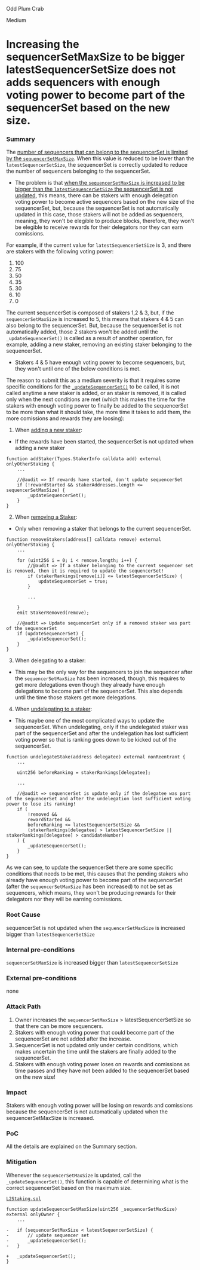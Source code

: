 Odd Plum Crab

Medium

# Increasing the sequencerSetMaxSize to be bigger latestSequencerSetSize does not adds sequencers with enough voting power to become part of the sequencerSet based on the new size.

### Summary

The [number of sequencers that can belong to the sequencerSet is limited by the `sequencerSetMaxSize`](https://github.com/sherlock-audit/2024-08-morphl2/blob/main/morph/contracts/contracts/l2/staking/L2Staking.sol#L565-L572). When this value is reduced to be lower than the `latestSequencerSetSize`, the sequencerSet is correctly updated to reduce the number of sequencers belonging to the sequencerSet.
- The problem is that [when the `sequencerSetMaxSize` is increased to be bigger than the `latestSequencerSetSize` the sequencerSet is not updated](https://github.com/sherlock-audit/2024-08-morphl2/blob/main/morph/contracts/contracts/l2/staking/L2Staking.sol#L221-L234), this means, there can be stakers with enough delegation voting power to become active sequencers based on the new size of the sequencerSet, but, because the sequencerSet is not automatically updated in this case, those stakers will not be added as sequencers, meaning, they won't be elegible to produce blocks, therefore, they won't be elegible to receive rewards for their delegators nor they can earn comissions.

For example, if the current value for `latestSequencerSetSize` is 3, and there are stakers with the following voting power:
1. 100
2. 75
3. 50
4. 35
5. 30
6. 10
7. 0

The current sequencerSet is composed of stakers 1,2 & 3, but, if the `sequencerSetMaxSize` is increased to 5, this means that stakers 4 & 5 can also belong to the sequencerSet. But, because the sequencerSet is not automatically added, those 2 stakers won't be added until the `_updateSequencerSet()` is called as a result of another operation, for example, adding a new staker, removing an existing staker belonging to the sequencerSet.
- Stakers 4 & 5 have enough voting power to become sequencers, but, they won't until one of the below conditions is met.

The reason to submit this as a medium severity is that it requires some specific conditions for the [`_updateSequencerSet()`](https://github.com/sherlock-audit/2024-08-morphl2/blob/main/morph/contracts/contracts/l2/staking/L2Staking.sol#L564-L589) to be called, it is not called anytime a new staker is added, or an staker is removed, it is called only when the next conditions are met (which this makes the time for the stakers with enough voting power to finally be added to the sequencerSet to be more than what it should take, the more time it takes to add them, the more comissions and rewards they are loosing):
1. When [adding a new staker](https://github.com/sherlock-audit/2024-08-morphl2/blob/main/morph/contracts/contracts/l2/staking/L2Staking.sol#L166-L168):
- If the rewards have been started, the sequencerSet is not updated when adding a new staker
```solidity
function addStaker(Types.StakerInfo calldata add) external onlyOtherStaking {
    ...

    //@audit => If rewards have started, don't update sequencerSet
    if (!rewardStarted && stakerAddresses.length <= sequencerSetMaxSize) {
        _updateSequencerSet();
    }
}
```

2. When [removing a Staker](https://github.com/sherlock-audit/2024-08-morphl2/blob/main/morph/contracts/contracts/l2/staking/L2Staking.sol#L176-L178):
- Only when removing a staker that belongs to the current sequencerSet.
```solidity
function removeStakers(address[] calldata remove) external onlyOtherStaking {
    ...

    for (uint256 i = 0; i < remove.length; i++) {
        //@audit => If a staker belonging to the current sequencer set is removed, then it is required to update the sequencerSet!
        if (stakerRankings[remove[i]] <= latestSequencerSetSize) {
            updateSequencerSet = true;
        }

        ...

    }
    emit StakerRemoved(remove);

    //@audit => Update sequencerSet only if a removed staker was part of the sequencerSet
    if (updateSequencerSet) {
        _updateSequencerSet();
    }
}
```

3. When delegating to a staker:
- This may be the only way for the sequencers to join the sequencer after the `sequencerSetMaxSize` has been increased, though, this requires to get more delegations even though they already have enough delegations to become part of the sequencerSet. This also depends until the time those stakers get more delegations.

4. When [undelegating to a staker](https://github.com/sherlock-audit/2024-08-morphl2/blob/main/morph/contracts/contracts/l2/staking/L2Staking.sol#L395-L402):
- This maybe one of the most complicated ways to update the sequencerSet. When undelegating, only if the undelegated staker was part of the sequencerSet and after the undelegation has lost sufficient voting power so that is ranking goes down to be kicked out of the sequencerSet.
```solidity
function undelegateStake(address delegatee) external nonReentrant {
    ...

    uint256 beforeRanking = stakerRankings[delegatee];
    
    ...

    //@audit => sequencerSet is update only if the delegatee was part of the sequencerSet and after the undelegation lost sufficient voting power to lose its ranking!
    if (
        !removed &&
        rewardStarted &&
        beforeRanking <= latestSequencerSetSize &&
        (stakerRankings[delegatee] > latestSequencerSetSize || stakerRankings[delegatee] > candidateNumber)
    ) {
        _updateSequencerSet();
    }
}
```

As we can see, to update the sequencerSet there are some specific conditions that needs to be met, this causes that the pending stakers who already have enough voting power to become part of the sequencerSet (after the `sequencerSetMaxSize` has been increased) to not be set as sequencers, which means, they won't be producing rewards for their delegators nor they will be earning comissions.

### Root Cause

sequencerSet is not updated when the `sequencerSetMaxSize` is increased bigger than `latestSequencerSetSize`


### Internal pre-conditions

`sequencerSetMaxSize` is increased bigger than `latestSequencerSetSize`


### External pre-conditions

none

### Attack Path

1. Owner increases the `sequencerSetMaxSize` > latestSequencerSetSize so that there can be more sequencers.
2. Stakers with enough voting power that could become part of the sequencerSet are not added after the increase.
3. SequencerSet is not updated only under certain conditions, which makes uncertain the time until the stakers are finally added to the sequencerSet.
4. Stakers with enough voting power loses on rewards and comissions as time passes and they have not been added to the sequencerSet based on the new size!

### Impact

Stakers with enough voting power will be losing on rewards and comissions because the sequencerSet is not automatically updated when the sequencerSetMaxSize is increased.


### PoC

All the details are explained on the Summary section.


### Mitigation

Whenever the `sequencerSetMaxSize` is updated, call the `_updateSequencerSet()`, this function is capable of determining what is the correct sequencerSet based on the maximum size.

[`L2Staking.sol`](https://github.com/sherlock-audit/2024-08-morphl2/blob/main/morph/contracts/contracts/l2/staking/L2Staking.sol#L221-L234)
```solidity
function updateSequencerSetMaxSize(uint256 _sequencerSetMaxSize) external onlyOwner {
    ...

-   if (sequencerSetMaxSize < latestSequencerSetSize) {
-       // update sequencer set
-       _updateSequencerSet();
-   }

+   _updateSequencerSet();    
}
```